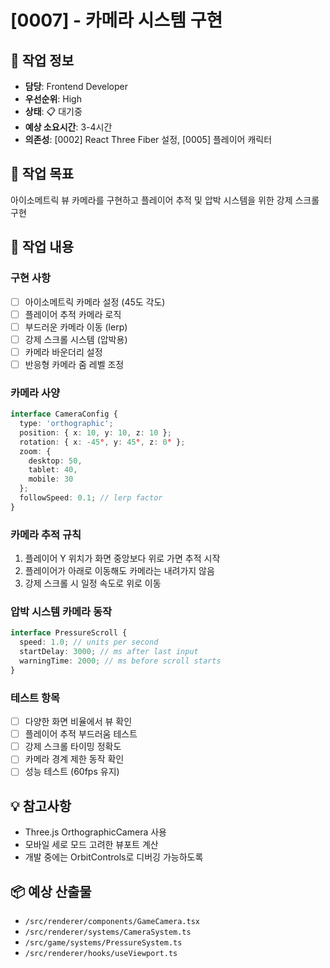 # [0007] - 카메라 시스템 구현

## 📅 작업 정보
- **담당**: Frontend Developer
- **우선순위**: High
- **상태**: 📋 대기중
- **예상 소요시간**: 3-4시간
- **의존성**: [0002] React Three Fiber 설정, [0005] 플레이어 캐릭터

## 🎯 작업 목표
아이소메트릭 뷰 카메라를 구현하고 플레이어 추적 및 압박 시스템을 위한 강제 스크롤 구현

## 📝 작업 내용
### 구현 사항
- [ ] 아이소메트릭 카메라 설정 (45도 각도)
- [ ] 플레이어 추적 카메라 로직
- [ ] 부드러운 카메라 이동 (lerp)
- [ ] 강제 스크롤 시스템 (압박용)
- [ ] 카메라 바운더리 설정
- [ ] 반응형 카메라 줌 레벨 조정

### 카메라 사양
```typescript
interface CameraConfig {
  type: 'orthographic';
  position: { x: 10, y: 10, z: 10 };
  rotation: { x: -45°, y: 45°, z: 0° };
  zoom: {
    desktop: 50,
    tablet: 40,
    mobile: 30
  };
  followSpeed: 0.1; // lerp factor
}
```

### 카메라 추적 규칙
1. 플레이어 Y 위치가 화면 중앙보다 위로 가면 추적 시작
2. 플레이어가 아래로 이동해도 카메라는 내려가지 않음
3. 강제 스크롤 시 일정 속도로 위로 이동

### 압박 시스템 카메라 동작
```typescript
interface PressureScroll {
  speed: 1.0; // units per second
  startDelay: 3000; // ms after last input
  warningTime: 2000; // ms before scroll starts
}
```

### 테스트 항목
- [ ] 다양한 화면 비율에서 뷰 확인
- [ ] 플레이어 추적 부드러움 테스트
- [ ] 강제 스크롤 타이밍 정확도
- [ ] 카메라 경계 제한 동작 확인
- [ ] 성능 테스트 (60fps 유지)

## 💡 참고사항
- Three.js OrthographicCamera 사용
- 모바일 세로 모드 고려한 뷰포트 계산
- 개발 중에는 OrbitControls로 디버깅 가능하도록

## 📦 예상 산출물
- `/src/renderer/components/GameCamera.tsx`
- `/src/renderer/systems/CameraSystem.ts`
- `/src/game/systems/PressureSystem.ts`
- `/src/renderer/hooks/useViewport.ts`
